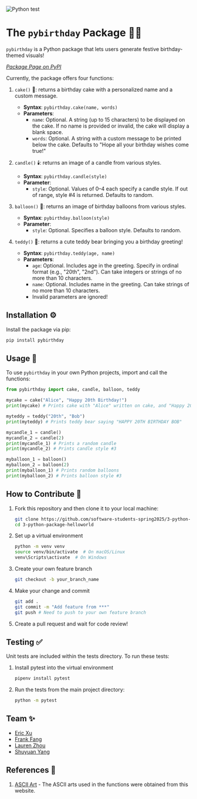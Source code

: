 ![Python test](https://github.com/software-students-spring2025/3-python-package-helloworld/actions/workflows/ci.yml/badge.svg)

# The `pybirthday` Package 🎉🎂

`pybirthday` is a Python package that lets users generate festive birthday-themed visuals!  

*[Package Page on PyPI](https://pypi.org/project/pybirthday/0.1.1/)*

Currently, the package offers four functions:

1. `cake()` 🍰: returns a birthday cake with a personalized name and a custom message.  
   - **Syntax**: `pybirthday.cake(name, words)`  
   - **Parameters**:  
     - `name`: Optional. A string (up to 15 characters) to be displayed on the cake. If no name is provided or invalid, the cake will display a blank space.
     - `words`: Optional. A string with a custom message to be printed below the cake. Defaults to "Hope all your birthday wishes come true!"

2. `candle()` 🕯️: returns an image of a candle from various styles.  
   - **Syntax**: `pybirthday.candle(style)`  
   - **Parameter**:
     - `style`: Optional. Values of 0–4 each specify a candle style. If out of range, style #4 is returned. Defaults to random.

3. `balloon()` 🎈: returns an image of birthday balloons from various styles.  
   - **Syntax**: `pybirthday.balloon(style)`  
   - **Parameter**:
     - `style`: Optional. Specifies a balloon style. Defaults to random.

4. `teddy()` 🧸: returns a cute teddy bear bringing you a birthday greeting!  
   - **Syntax**: `pybirthday.teddy(age, name)`  
   - **Parameters**:  
     - `age`: Optional. Includes age in the greeting. Specify in ordinal format (e.g., "20th", "2nd"). Can take integers or strings of no more than 10 characters.
     - `name`: Optional. Includes name in the greeting. Can take strings of no more than 10 characters.
     - Invalid parameters are ignored!

## Installation ⚙️

Install the package via pip:
```bash
pip install pybirthday
```

## Usage 📝

To use `pybirthday` in your own Python projects, import and call the functions:
```python
from pybirthday import cake, candle, balloon, teddy

mycake = cake("Alice", "Happy 20th Birthday!")
print(mycake) # Prints cake with "Alice" written on cake, and "Happy 20th Birthday!" at the bottom

myteddy = teddy("20th", "Bob")
print(myteddy) # Prints teddy bear saying "HAPPY 20TH BIRTHDAY BOB"

mycandle_1 = candle()
mycandle_2 = candle(2)
print(mycandle_1) # Prints a random candle
print(mycandle_2) # Prints candle style #3

myballoon_1 = balloon()
myballoon_2 = balloon(2)
print(myballoon_1) # Prints random balloons
print(myballoon_2) # Prints balloon style #3
```

## How to Contribute 🤝
1. Fork this repository and then clone it to your local machine:
   ```sh
   git clone https://github.com/software-students-spring2025/3-python-package-helloworld
   cd 3-python-package-helloworld
   ```
2. Set up a virtual environment
   ```sh
   python -m venv venv
   source venv/bin/activate  # On macOS/Linux
   venv\Scripts\activate  # On Windows
   ```
3. Create your own feature branch
   ```sh
   git checkout -b your_branch_name
   ```
4. Make your change and commit
   ```sh
   git add .
   git commit -m "Add feature from ***"
   git push # Need to push to your own feature branch
   ```
5. Create a pull request and wait for code review!

## Testing ✅
Unit tests are included within the tests directory. To run these tests:
1. Install pytest into the virtual environment
   ```sh
   pipenv install pytest
   ```
2. Run the tests from the main project directory: 
   ```sh
   python -m pytest
   ```

## Team ✨
- [Eric Xu](https://github.com/EricXu1244)
- [Frank Fang](https://github.com/FrankFangH)
- [Lauren Zhou](https://github.com/laurenlz)
- [Shuyuan Yang](https://github.com/shuyuanyyy)


## References 🔖
1. [ASCII Art](https://asciiart.website/index.php) - The ASCII arts used in the functions were obtained from this website.

